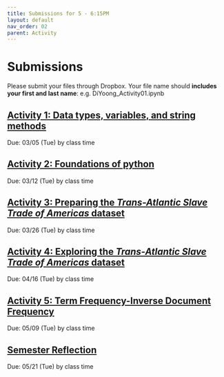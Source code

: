 ```yaml
---
title: Submissions for 5 - 6:15PM
layout: default
nav_order: 02
parent: Activity
---
```


# Submissions
Please submit your files through Dropbox. Your file name should **includes your first and last name**: e.g.  DiYoong_Activity01.ipynb

## [Activity 1: Data types, variables, and string methods](https://www.dropbox.com/request/LhGAgpC0wz3TnaNI2pqL)
Due: 03/05 (Tue) by class time

## [Activity 2: Foundations of python](https://www.dropbox.com/request/lGCFA6ZA9htDBVPQmLtJ) 
Due: 03/12 (Tue) by class time

## [Activity 3: Preparing the _Trans-Atlantic Slave Trade of Americas_ dataset](https://www.dropbox.com/request/rSC9yIbRK23CPOpwtyL4)
Due: 03/26 (Tue) by class time

## [Activity 4: Exploring the _Trans-Atlantic Slave Trade of Americas_ dataset](https://www.dropbox.com/request/BKSr7PLYbLDCoJDBXiwi)
Due: 04/16 (Tue) by class time

## [Activity 5: Term Frequency-Inverse Document Frequency](https://www.dropbox.com/request/fOPx8k3oeIZRq4IHlgfX)
Due: 05/09 (Tue) by class time

## [Semester Reflection](https://www.dropbox.com/request/jnGOmYbE9hNFvrX7MNDs)
Due: 05/21 (Tue) by class time